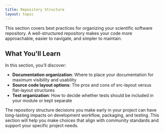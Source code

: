 ```yaml
---
title: Repository Structure
layout: topic
---
```

This section covers best practices for organizing your scientific software repository. A well-structured repository makes your code more approachable, easier to navigate, and simpler to maintain.

## What You'll Learn

In this section, you'll discover:

- **Documentation organization**: Where to place your documentation for maximum visibility and usability
- **Source code layout options**: The pros and cons of src-layout versus flat-layout structures
- **Test organization**: How to decide whether tests should be included in your module or kept separate

The repository structure decisions you make early in your project can have long-lasting impacts on development workflow, packaging, and testing. This section will help you make choices that align with community standards and support your specific project needs.
